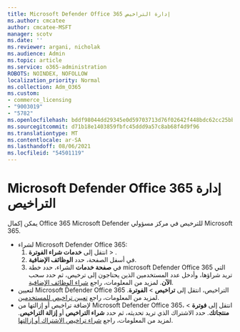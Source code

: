 ```yaml
---
title: Microsoft Defender Office 365 إدارة التراخيص
ms.author: cmcatee
author: cmcatee-MSFT
manager: scotv
ms.date: ''
ms.reviewer: argani, nicholak
ms.audience: Admin
ms.topic: article
ms.service: o365-administration
ROBOTS: NOINDEX, NOFOLLOW
localization_priority: Normal
ms.collection: Adm_O365
ms.custom:
- commerce_licensing
- "9003019"
- "5782"
ms.openlocfilehash: bddf98044dd29345e0d59703713d76f02642f448bdc62cc25bb356933d524f21
ms.sourcegitcommit: d71b18e1403859fbfc45ddd9a57c8ab68f4d9f96
ms.translationtype: MT
ms.contentlocale: ar-SA
ms.lasthandoff: 08/06/2021
ms.locfileid: "54501119"
---
```

# <a name="microsoft-defender-for-office-365-license-management"></a>Microsoft Defender Office 365 إدارة التراخيص

يمكن إكمال Office 365 Microsoft Defender للترخيص في مركز مسؤولي Microsoft 365.

- لشراء Microsoft Defender Office 365:
    1. انتقل إلى **خدمات شراء الفوترة**  >  [](https://go.microsoft.com/fwlink/p/?linkid=868433).
    2. في أسفل الصفحة، حدد **الوظائف الإضافية**.
    3. في **صفحة خدمات** الشراء، حدد خطة microsoft Defender Office 365 التي تريد شراؤها، وأدخل عدد المستخدمين الذين يحتاجون إلى ترخيص، ثم حدد سحب **الآن**. لمزيد من المعلومات، راجع [شراء الوظائف الإضافية](/microsoft-365/commerce/buy-or-edit-an-add-on).
- لتعيين Microsoft Defender Office 365 التراخيص، انتقل إلى **تراخيص**  >  **الفوترة**. لمزيد من المعلومات، راجع [تعيين تراخيص للمستخدمين](/microsoft-365/admin/manage/assign-licenses-to-users).
- لإضافة تراخيص أو إزالتها من Microsoft Defender Office 365، انتقل إلى **فوترة**  >  **منتجاتك**. حدد الاشتراك الذي تريد تحديثه، ثم حدد **شراء التراخيص** أو **إزالة التراخيص**. لمزيد من المعلومات، راجع [شراء تراخيص الاشتراك أو إزالتها](/microsoft-365/commerce/licenses/buy-licenses).